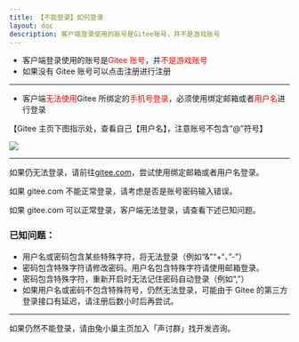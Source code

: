 ```yaml
---
title: 【不能登录】如何登录
layout: doc
description: 客户端登录使用的账号是Gitee账号，并不是游戏账号
---
```


[文：【不能登录】如何登录]: # 'https://support.qq.com/products/321980/faqs/97057'

- 客户端登录使用的账号是<span style="color: red">Gitee 账号</span>，并<span style="color: red">不是游戏账号</span>
- 如果没有 Gitee 账号可以点击注册进行注册

---

- 客户端<span style="color: red">无法使用</span>Gitee 所绑定的<span style="color: red">手机号登录</span>，必须使用<span style="color: ">绑定邮箱</span>或者<span style="color: red">用户名</span>进行登录

【Gitee 主页下图指示处，查看自己【用户名】，注意账号不包含“@”符号】

![](/imgs/_zh/manual/login/giteeusername.png)

---

如果仍无法登录，请前往[gitee.com](https://gitee.com/)，尝试使用绑定邮箱或者用户名登录。

如果 gitee.com 不能正常登录，请考虑是否是账号密码输入错误。

如果 gitee.com 可以正常登录，客户端无法登录，请查看下述已知问题。

### 已知问题：

- 用户名或密码包含某些特殊字符，将无法登录（例如“&”“+“、”-”）
- 密码包含特殊字符请修改密码。用户名包含特殊字符请使用邮箱登录。
- 密码包含特殊字符，重新开启时无法记住密码自动登录（例如“,”）
- 如果用户名或密码不包含特殊符号，仍然无法登录，可能由于 Gitee 的第三方登录接口有延迟，请注册后数小时后再尝试。

---

如果仍然不能登录，请由兔小巢主页加入「声讨群」找开发咨询。

